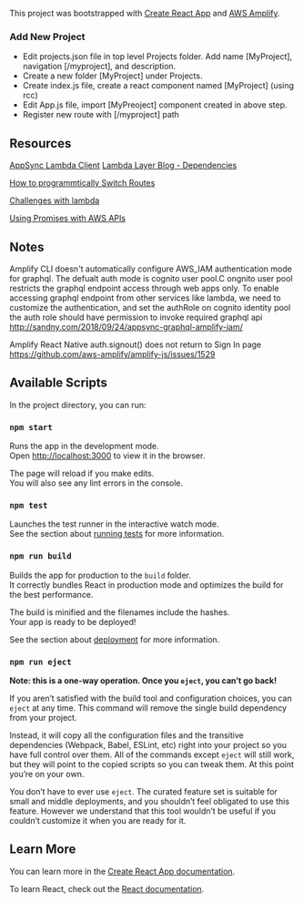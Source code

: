 This project was bootstrapped with [Create React App](https://github.com/facebook/create-react-app) and [AWS Amplify](https://aws-amplify.github.io/docs/js/start?platform=react).

### Add New Project

- Edit projects.json file in top level Projects folder. Add name [MyProject], navigation [/myproject], and description.
- Create a new folder [MyProject] under Projects.
- Create index.js file, create a react component named [MyProject] (using rcc)
- Edit App.js file, import [MyPreoject] component created in above step.
- Register new route with [/myproject] path

## Resources

[AppSync Lambda Client](https://docs.aws.amazon.com/appsync/latest/devguide/building-a-client-app-node.html)
[Lambda Layer Blog - Dependencies](https://medium.com/@anjanava.biswas/nodejs-runtime-environment-with-aws-lambda-layers-f3914613e20e)

[How to programmtically Switch Routes](https://stackoverflow.com/questions/31079081/programmatically-navigate-using-react-router)

[Challenges with lambda](https://blog.hellojs.org/3-common-challenges-using-javascript-node-js-in-aws-lambda-e3fc318401ba)

[Using Promises with AWS APIs](https://github.com/KaleFive/Categorize/blob/master/src/index.js)

## Notes

Amplify CLI doesn't automatically configure AWS_IAM authentication mode for graphql. The defualt auth mode is cognito user pool.C ongnito user pool restricts the graphql endpoint access through web apps only. To enable accessing graphql
endpoint from other services like lambda, we need to customize the authentication, and set the authRole on cognito identity pool the auth role should have permission to invoke required graphql api
http://sandny.com/2018/09/24/appsync-graphql-amplify-iam/

Amplify React Native auth.signout() does not return to Sign In page
https://github.com/aws-amplify/amplify-js/issues/1529

## Available Scripts

In the project directory, you can run:

### `npm start`

Runs the app in the development mode.<br>
Open [http://localhost:3000](http://localhost:3000) to view it in the browser.

The page will reload if you make edits.<br>
You will also see any lint errors in the console.

### `npm test`

Launches the test runner in the interactive watch mode.<br>
See the section about [running tests](https://facebook.github.io/create-react-app/docs/running-tests) for more information.

### `npm run build`

Builds the app for production to the `build` folder.<br>
It correctly bundles React in production mode and optimizes the build for the best performance.

The build is minified and the filenames include the hashes.<br>
Your app is ready to be deployed!

See the section about [deployment](https://facebook.github.io/create-react-app/docs/deployment) for more information.

### `npm run eject`

**Note: this is a one-way operation. Once you `eject`, you can’t go back!**

If you aren’t satisfied with the build tool and configuration choices, you can `eject` at any time. This command will remove the single build dependency from your project.

Instead, it will copy all the configuration files and the transitive dependencies (Webpack, Babel, ESLint, etc) right into your project so you have full control over them. All of the commands except `eject` will still work, but they will point to the copied scripts so you can tweak them. At this point you’re on your own.

You don’t have to ever use `eject`. The curated feature set is suitable for small and middle deployments, and you shouldn’t feel obligated to use this feature. However we understand that this tool wouldn’t be useful if you couldn’t customize it when you are ready for it.

## Learn More

You can learn more in the [Create React App documentation](https://facebook.github.io/create-react-app/docs/getting-started).

To learn React, check out the [React documentation](https://reactjs.org/).
